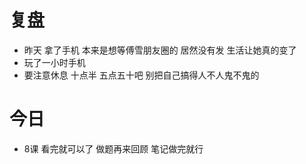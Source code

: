 # 复盘

* 昨天 拿了手机 本来是想等傅雪朋友圈的 居然没有发 生活让她真的变了
* 玩了一小时手机 
* 要注意休息 十点半 五点五十吧 别把自己搞得人不人鬼不鬼的



# 今日

* 8课 看完就可以了 做题再来回顾 笔记做完就行









